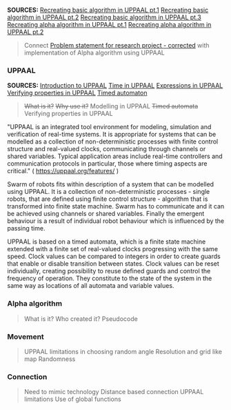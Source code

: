 **SOURCES:**
[Recreating basic algorithm in UPPAAL pt.1](../Notes/Recreating%20basic%20algorithm%20in%20UPPAAL%20pt.1.md)
[Recreating basic algorithm in UPPAAL pt.2](../Notes/Recreating%20basic%20algorithm%20in%20UPPAAL%20pt.2.md)
[Recreating basic algorithm in UPPAAL pt.3](../Notes/Recreating%20basic%20algorithm%20in%20UPPAAL%20pt.3.md)
[Recreating alpha algorithm in UPPAAL pt.1](../Notes/Recreating%20alpha%20algorithm%20in%20UPPAAL%20pt.1.md)
[Recreating alpha algorithm in UPPAAL pt.2](../Notes/Recreating%20alpha%20algorithm%20in%20UPPAAL%20pt.2.md)


> Connect [Problem statement for research project - corrected](../Formal/Problem%20statement%20for%20research%20project%20-%20corrected.md) with implementation of Alpha algorithm using UPPAAL


### UPPAAL
**SOURCES:**
[Introduction to UPPAAL](../Notes/Introduction%20to%20UPPAAL.md)
[Time in UPPAAL](../Notes/Time%20in%20UPPAAL.md)
[Expressions in UPPAAL](../Notes/Expressions%20in%20UPPAAL.md)
[Verifying properties in UPPAAL](../Notes/Verifying%20properties%20in%20UPPAAL.md)
[Timed automaton](../Notes/Timed%20automaton.md)

>~~What is it?~~
>~~Why use it?~~
>Modelling in UPPAAL
>~~Timed automata~~
>Verifying properties in UPPAAL

"UPPAAL is an integrated tool environment for modeling, simulation and verification of real-time systems. It is appropriate for systems that can be modelled as a collection of non-deterministic processes with finite control structure and real-valued clocks, communicating through channels or shared variables. Typical application areas include real-time controllers and communication protocols in particular, those where timing aspects are critical." ( https://uppaal.org/features/ )

Swarm of robots fits within description of a system that can be modelled using UPPAAL. It is a collection of non-deterministic processes - single robots, that are defined using finite control structure - algorithm that is transformed into finite state machine. Swarm has to communicate and it can be achieved using channels or shared variables. Finally the emergent behaviour is a result of individual robot behaviour which is influenced by the passing time.

UPPAAL is based on a timed automata, which is a finite state machine extended with a finite set of real-valued clocks progressing with the same speed. Clock values can be compared to integers in order to create guards that enable or disable transition between states. Clock values can be reset individually, creating possibility to reuse defined guards and control the frequency of operation. They constitute to the state of the system in the same way as locations of all automata and variable values.




### Alpha algorithm
> What is it?
> Who created it?
> Pseudocode

### Movement
>UPPAAL limitations in choosing random angle
>Resolution and grid like map
>Randomness

### Connection
> Need to mimic technology
> Distance based connection
> UPPAAL limitations
> Use of global functions
> 


